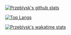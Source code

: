 <!--### Hi there 👋-->

[![Przeblysk's github stats](https://github-readme-stats.vercel.app/api?username=Przeblysk)]()

[![Top Langs](https://github-readme-stats.vercel.app/api/top-langs/?username=Przeblysk)]()

[![Przeblysk's wakatime stats](https://github-readme-stats.vercel.app/api/wakatime?username=Przeblysk)]()

<!--
**Przeblysk/Przeblysk** is a ✨ _special_ ✨ repository because its `README.md` (this file) appears on your GitHub profile.

Here are some ideas to get you started:

- 🔭 I’m currently working on ...
- 🌱 I’m currently learning ...
- 👯 I’m looking to collaborate on ...
- 🤔 I’m looking for help with ...
- 💬 Ask me about ...
- 📫 How to reach me: ...
- 😄 Pronouns: ...
- ⚡ Fun fact: ...
-->
